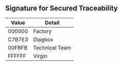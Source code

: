 ## Signature for Secured Traceability

| Value | Detail |
|--|--|
| 000000 | Factory |
| C7B7E3 | Diagbox |
| 00FBFB | Technical Team |
| FFFFFF | Virgin |
